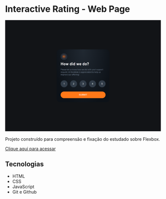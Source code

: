 # Interactive Rating - Web Page

![preview](./preview/print.png)


Projeto construído para compreensão e fixação do estudado sobre Flexbox.


[Clique aqui para acessar](https://paulomarquesdev.github.io/interactive-rating-page/)

## Tecnologias

- HTML
- CSS
- JavaScript
- Git e Github
